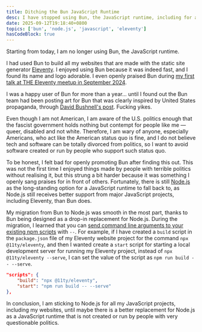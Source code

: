 ```yaml
---
title: Ditching the Bun JavaScript Runtime
desc: I have stopped using Bun, the JavaScript runtime, including for all my websites.
date: 2025-09-12T19:18:40+0800
topics: ['bun', 'node.js', 'javascript', 'eleventy']
hasCodeBlock: true
---
```

Starting from today, I am no longer using Bun, the JavaScript runtime.

I had used Bun to build all my websites that are made with the static site generator [Eleventy](https://www.11ty.dev/). I enjoyed using Bun because it was indeed fast, and I found its name and logo adorable. I even openly praised Bun during [my first talk at THE Eleventy meetup in September 2024](2024-09-27-eleventy-meetup-19-first-talk.md).

I was a happy user of Bun for more than a year... until I found out the Bun team had been posting art for Bun that was clearly inspired by United States propaganda, through [David Bushnell's post](https://dbushell.com/notes/2025-09-10T12:08Z/). Fucking yikes.

Even though I am not American, I am aware of the U.S. politics enough that the fascist government holds nothing but contempt for people like me — queer, disabled and not white. Therefore, I am wary of anyone, especially Americans, who act like the American status quo is fine, and I do not believe tech and software can be totally divorced from politics, so I want to avoid software created or run by people who support such status quo.

To be honest, I felt bad for openly promoting Bun after finding this out. This was not the first time I enjoyed things made by people with terrible politics without realising it, but this strung a bit harder because it was something I openly sang praises for in front of others. Fortunately, there is still [Node.js](https://nodejs.org/en) as the long-standing option for a JavaScript runtime to fall back to, as Node.js still receives better support from major JavaScript projects, including Eleventy, than Bun does.

My migration from Bun to Node.js was smooth in the most part, thanks to Bun being designed as a drop-in replacement for Node.js. During the migration, I learned that you can [send command line arguments to your existing npm scripts](https://www.geeksforgeeks.org/node-js/sending-command-line-arguments-to-npm-script/) with `--`. For example, if I have created a `build` script in the `package.json` file of my Eleventy website project for the command `npx @11ty/eleventy`, and then I wanted create a `start` script for starting a local development server for running my Eleventy project, instead of `npx @11ty/eleventy --serve`, I can set the value of the script as `npm run build -- --serve`.

```json
"scripts": {
	"build": "npx @11ty/eleventy",
	"start": "npm run build -- --serve"
},
```

In conclusion, I am sticking to Node.js for all my JavaScript projects, including my websites, until maybe there is a better replacement for Node.js as a JavaScript runtime that is not created or run by people with very questionable politics.
